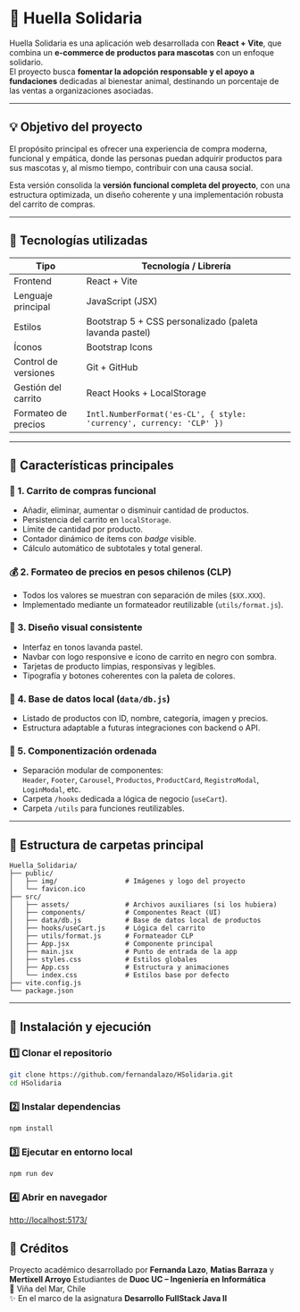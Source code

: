 # 🐾 Huella Solidaria

Huella Solidaria es una aplicación web desarrollada con **React + Vite**, que combina un **e-commerce de productos para mascotas** con un enfoque solidario.  
El proyecto busca **fomentar la adopción responsable y el apoyo a fundaciones** dedicadas al bienestar animal, destinando un porcentaje de las ventas a organizaciones asociadas.

---

## 💡 Objetivo del proyecto

El propósito principal es ofrecer una experiencia de compra moderna, funcional y empática, donde las personas puedan adquirir productos para sus mascotas y, al mismo tiempo, contribuir con una causa social.

Esta versión consolida la **versión funcional completa del proyecto**, con una estructura optimizada, un diseño coherente y una implementación robusta del carrito de compras.

---

## 🧱 Tecnologías utilizadas

| Tipo | Tecnología / Librería |
|------|------------------------|
| Frontend | React + Vite |
| Lenguaje principal | JavaScript (JSX) |
| Estilos | Bootstrap 5 + CSS personalizado (paleta lavanda pastel) |
| Íconos | Bootstrap Icons |
| Control de versiones | Git + GitHub |
| Gestión del carrito | React Hooks + LocalStorage |
| Formateo de precios | `Intl.NumberFormat('es-CL', { style: 'currency', currency: 'CLP' })` |

---

## 🛒 Características principales

### 🧩 1. Carrito de compras funcional
- Añadir, eliminar, aumentar o disminuir cantidad de productos.
- Persistencia del carrito en `localStorage`.
- Límite de cantidad por producto.
- Contador dinámico de ítems con *badge* visible.
- Cálculo automático de subtotales y total general.

### 💰 2. Formateo de precios en pesos chilenos (CLP)
- Todos los valores se muestran con separación de miles (`$XX.XXX`).
- Implementado mediante un formateador reutilizable (`utils/format.js`).

### 🎨 3. Diseño visual consistente
- Interfaz en tonos lavanda pastel.
- Navbar con logo responsive e ícono de carrito en negro con sombra.
- Tarjetas de producto limpias, responsivas y legibles.
- Tipografía y botones coherentes con la paleta de colores.

### 🐶 4. Base de datos local (`data/db.js`)
- Listado de productos con ID, nombre, categoría, imagen y precios.
- Estructura adaptable a futuras integraciones con backend o API.

### 🧭 5. Componentización ordenada
- Separación modular de componentes:  
  `Header`, `Footer`, `Carousel`, `Productos`, `ProductCard`, `RegistroModal`, `LoginModal`, etc.
- Carpeta `/hooks` dedicada a lógica de negocio (`useCart`).
- Carpeta `/utils` para funciones reutilizables.

---

## 🧩 Estructura de carpetas principal

```
Huella_Solidaria/
├── public/
│   ├── img/                 # Imágenes y logo del proyecto
│   └── favicon.ico
├── src/
│   ├── assets/              # Archivos auxiliares (si los hubiera)
│   ├── components/          # Componentes React (UI)
│   ├── data/db.js           # Base de datos local de productos
│   ├── hooks/useCart.js     # Lógica del carrito
│   ├── utils/format.js      # Formateador CLP
│   ├── App.jsx              # Componente principal
│   ├── main.jsx             # Punto de entrada de la app
│   ├── styles.css           # Estilos globales
│   ├── App.css              # Estructura y animaciones
│   └── index.css            # Estilos base por defecto
├── vite.config.js
└── package.json
```

---

## 🧰 Instalación y ejecución

### 1️⃣ Clonar el repositorio
```bash
git clone https://github.com/fernandalazo/HSolidaria.git
cd HSolidaria
```

### 2️⃣ Instalar dependencias
```bash
npm install
```

### 3️⃣ Ejecutar en entorno local
```bash
npm run dev
```

### 4️⃣ Abrir en navegador
[http://localhost:5173/](http://localhost:5173/)


## 💜 Créditos

Proyecto académico desarrollado por **Fernanda Lazo**, **Matias Barraza** y **Mertixell Arroyo** 
Estudiantes de **Duoc UC – Ingeniería en Informática**  
📍 Viña del Mar, Chile  
✨ En el marco de la asignatura **Desarrollo FullStack Java II**

